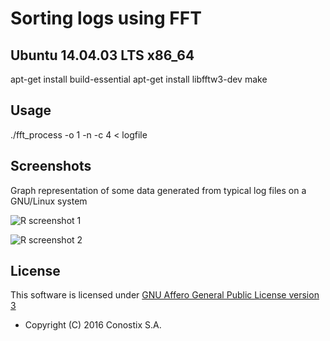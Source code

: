 # Sorting logs using FFT

## Ubuntu 14.04.03 LTS x86_64
apt-get install build-essential
apt-get install libfftw3-dev
make

## Usage
./fft_process -o 1 -n -c 4 < logfile

## Screenshots
Graph representation of some data generated from typical log files on a GNU/Linux system

![R screenshot 1](https://raw.github.com/wllm-rbnt/fft_process/master/sc1.png)

![R screenshot 2](https://raw.github.com/wllm-rbnt/fft_process/master/sc2.png)

License
-------

This software is licensed under [GNU Affero General Public License version 3](http://www.gnu.org/licenses/agpl-3.0.html)

* Copyright (C) 2016 Conostix S.A.

